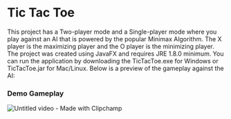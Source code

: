 
# Tic Tac Toe

This project has a Two-player mode and a Single-player mode where you play against an AI that is powered by the popular Minimax Algorithm. The X player is the maximizing player and the O player is the minimizing player. The project was created using JavaFX and requires JRE 1.8.0 minimum. You can run the application by downloading the TicTacToe.exe for Windows or TicTacToe.jar for Mac/Linux. Below is a preview of the gameplay against the AI:

### Demo Gameplay

![Untitled video - Made with Clipchamp](https://user-images.githubusercontent.com/48182733/222243883-c9fe61cf-3828-46b5-a5aa-fc1d25f162b3.gif)
